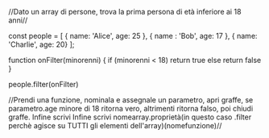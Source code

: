 //Dato un array di persone, trova la prima persona di età inferiore ai 18 anni//

const people = [
{ name: 'Alice', age: 25 },
{ name : 'Bob', age: 17 },
{ name: 'Charlie', age: 20}
];

function onFilter(minorenni) {
if (minorenni < 18) return true
else return false
}

people.filter(onFilter)

//Prendi una funzione, nominala e assegnale un parametro, apri graffe, se parametro.age minore di 18 ritorna vero, altrimenti ritorna falso, poi chiudi graffe. Infine scrivi Infine scrivi nomearray.proprietà(in questo caso .filter perchè agisce su TUTTI gli elementi dell'array)(nomefunzione)//
